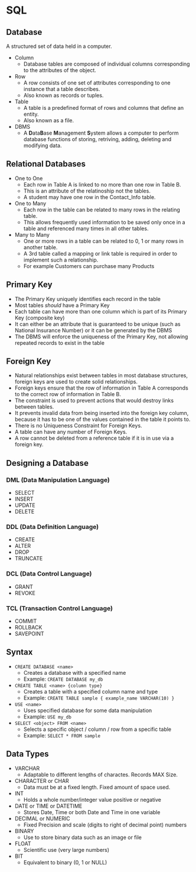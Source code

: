 # SQL

## Database

A structured set of data held in a computer.

- Column
  - Database tables are composed of individual columns corresponding to the attributes of the object.
- Row
  - A row consists of one set of attributes corresponding to one instance that a table describes.
  - Also known as records or tuples.
- Table
  - A table is a predefined format of rows and columns that define an entity.
  - Also known as a file.
- DBMS
  - A **D**ata**B**ase **M**anagement **S**ystem allows a computer to perform database functions of storing, retriving, adding, deleting and modifying data.

## Relational Databases

- One to One
  - Each row in Table A is linked to no more than one row in Table B.
  - This is an attribute of the relatinoship not the tables.
  - A student may have one row in the Contact_Info table.
- One to Many
  - Each row in the table can be related to many rows in the relating table.
  - This allows frequently used information to be saved only once in a table and referenced many times in all other tables.
- Many to Many
  - One or more rows in a table can be related to 0, 1 or many rows in another table.
  - A 3rd table called a mapping or link table is required in order to implement such a relationship.
  - For example Customers can purchase many Products

## Primary Key

- The Primary Key uniquely identifies each record in the table
- Most tables _should_ have a Primary Key
- Each table can have more than one column which is part of its Primary Key (composite key)
- It can either be an attribute that is guaranteed to be unique (such as National Insurance Number) or it can be generated by the DBMS
- The DBMS will enforce the uniqueness of the Primary Key, not allowing repeated records to exist in the table

## Foreign Key

- Natural relationships exist between tables in most database structures, foreign keys are used to create solid relationships.
- Foreign keys ensure that the row of information in Table A corresponds to the correct row of information in Table B.
- The constraint is used to prevent actions that would destroy links between tables.
- It prevents invalid data from being inserted into the foreign key column, because it has to be one of the values contained in the table it points to.
- There is no Uniqueness Constraint for Foreign Keys.
- A table can have any number of Foreign Keys.
- A row cannot be deleted from a reference table if it is in use via a foreign key.

## Designing a Database

### DML (Data Manipulation Language)

- SELECT
- INSERT
- UPDATE
- DELETE

### DDL (Data Definition Language)

- CREATE
- ALTER
- DROP
- TRUNCATE

### DCL (Data Control Language)

- GRANT
- REVOKE

### TCL (Transaction Control Language)

- COMMIT
- ROLLBACK
- SAVEPOINT

## Syntax

- `CREATE DATABASE <name>`
  - Creates a database with a specified name
  - Example: `CREATE DATABASE my_db`
- `CREATE TABLE <name> {column type}`
  - Creates a table with a specified column name and type
  - Example: `CREATE TABLE sample { example_name VARCHAR(10) }`
- `USE <name>`
  - Uses specified database for some data manipulation
  - Example: `USE my_db`
- `SELECT <object> FROM <name>`
  - Selects a specific object / column / row from a specific table
  - Example: `SELECT * FROM sample`

## Data Types

- VARCHAR
  - Adaptable to different lengths of charactes. Records MAX Size.
- CHARACTER or CHAR
  - Data must be at a fixed length. Fixed amount of space used.
- INT
  - Holds a whole number/integer value positive or negative
- DATE or TIME or DATETIME
  - Stores Date, Time or both Date and Time in one variable
- DECIMAL or NUMERIC
  - Fixed Precision and scale (digits to right of decimal point) numbers
- BINARY
  - Use to store binary data such as an image or file
- FLOAT
  - Scientific use (very large numbers)
- BIT
  - Equivalent to binary (0, 1 or NULL)
